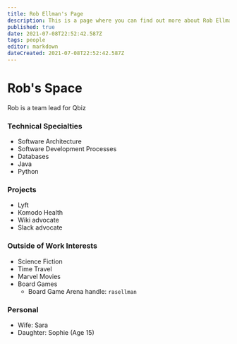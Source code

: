 ```yaml
---
title: Rob Ellman's Page
description: This is a page where you can find out more about Rob Ellman
published: true
date: 2021-07-08T22:52:42.587Z
tags: people
editor: markdown
dateCreated: 2021-07-08T22:52:42.587Z
---
```


# Rob's Space
Rob is a team lead for Qbiz

### Technical Specialties
* Software Architecture
* Software Development Processes
* Databases
* Java
* Python

### Projects
* Lyft
* Komodo Health
* Wiki advocate
* Slack advocate

### Outside of Work Interests
* Science Fiction
* Time Travel
* Marvel Movies
* Board Games
  * Board Game Arena handle: `rasellman`

### Personal
* Wife: Sara
* Daughter: Sophie (Age 15)